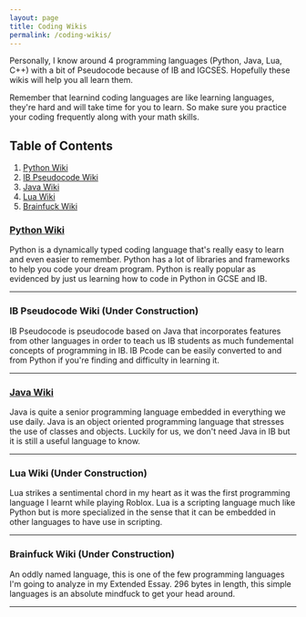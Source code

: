 ```yaml
---
layout: page
title: Coding Wikis
permalink: /coding-wikis/
---
```

Personally, I know around 4 programming languages (Python, Java, Lua, C++) with a bit of Pseudocode because of IB and IGCSES. Hopefully these wikis will help you all learn them. 

Remember that learnind coding languages are like learning languages, they're hard and will take time for you to learn. So make sure you practice your coding frequently along with your math skills.

## Table of Contents
1. [Python Wiki](#python-wiki)
2. [IB Pseudocode Wiki](#ib-pseudocode-wiki)
3. [Java Wiki](#java-wiki)
4. [Lua Wiki](#lua-wiki)
5. [Brainfuck Wiki](#brainfuck-wiki)


### **[Python Wiki](https://nail-e.github.io/ib-site/python-wiki/)**
Python is a dynamically typed coding language that's really easy to learn and even easier to remember. Python has a lot of libraries and frameworks to help you code your dream program. Python is really popular as evidenced by just us learning how to code in Python in GCSE and IB. 

---
### IB Pseudocode Wiki<!---(https://nail-e.github.io/ib-site/ib-pseudocode-wiki/)--> (Under Construction)

IB Pseudocode is pseudocode based on Java that incorporates features from other languages in order to teach us IB students as much fundemental concepts of programming in IB. IB Pcode can be easily converted to and from Python if you're finding and difficulty in learning it.

---
### **[Java Wiki](https://nail-e.github.io/ib-site/java-wiki/)**
Java is quite a senior programming language embedded in everything we use daily. Java is an object oriented programming language that stresses the use of classes and objects. Luckily for us, we don't need Java in IB but it is still a useful language to know. 

---
### Lua Wiki <!---(https://nail-e.github.io/ib-site/lua-wiki/)--> (Under Construction)
Lua strikes a sentimental chord in my heart as it was the first programming language I learnt while playing Roblox. Lua is a scripting language much like Python but is more specialized in the sense that it can be embedded in other languages to have use in scripting.


---
### Brainfuck Wiki <!---(https://nail-e.github.io/ib-site/brainfuck-wiki/)--> (Under Construction)
An oddly named language, this is one of the few programming languages I'm going to analyze in my Extended Essay. 296 bytes in length, this simple languages is an absolute mindfuck to get your head around.

---